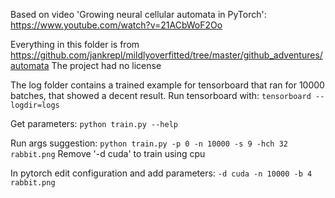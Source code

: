 Based on video 'Growing neural cellular automata in PyTorch': https://www.youtube.com/watch?v=21ACbWoF2Oo

Everything in this folder is from https://github.com/jankrepl/mildlyoverfitted/tree/master/github_adventures/automata
The project had no license

The log folder contains a trained example for tensorboard that ran for 10000 batches, that showed a decent result.
Run tensorboard with:
``
tensorboard --logdir=logs
``

Get parameters:
``python train.py --help``

Run args suggestion:
``python train.py -p 0 -n 10000 -s 9 -hch 32 rabbit.png``
Remove '-d cuda' to train using cpu

In pytorch edit configuration and add parameters:
``-d cuda -n 10000 -b 4 rabbit.png``
